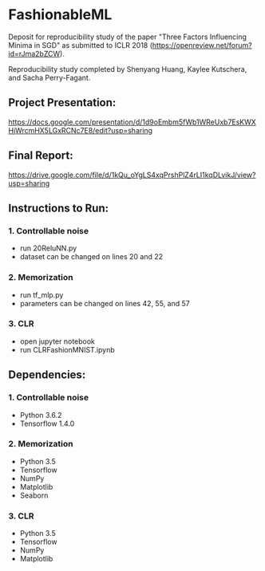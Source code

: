 # FashionableML
Deposit for reproducibility study of the paper "Three Factors Influencing Minima in SGD" as submitted to ICLR 2018 (https://openreview.net/forum?id=rJma2bZCW).

Reproducibility study completed by Shenyang Huang, Kaylee Kutschera, and Sacha Perry-Fagant.

## Project Presentation:

https://docs.google.com/presentation/d/1d9oEmbm5fWb1WReUxb7EsKWXHjWrcmHX5LGxRCNc7E8/edit?usp=sharing

## Final Report:
https://drive.google.com/file/d/1kQu_oYgLS4xqPrshPlZ4rLI1kqDLvikJ/view?usp=sharing

## Instructions to Run:
### 1. Controllable noise
* run 20ReluNN.py
* dataset can be changed on lines 20 and 22


### 2. Memorization
* run tf_mlp.py
* parameters can be changed on lines 42, 55, and 57

### 3. CLR
* open jupyter notebook
* run CLRFashionMNIST.ipynb


## Dependencies:

### 1. Controllable noise
* Python 3.6.2
* Tensorflow 1.4.0


### 2. Memorization
* Python 3.5
* Tensorflow
* NumPy 
* Matplotlib
* Seaborn

### 3. CLR
* Python 3.5
* Tensorflow
* NumPy 
* Matplotlib

